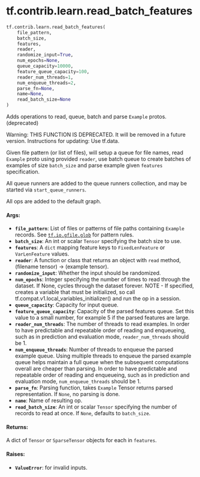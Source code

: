 <div itemscope itemtype="http://developers.google.com/ReferenceObject">
<meta itemprop="name" content="tf.contrib.learn.read_batch_features" />
<meta itemprop="path" content="Stable" />
</div>

# tf.contrib.learn.read_batch_features

``` python
tf.contrib.learn.read_batch_features(
    file_pattern,
    batch_size,
    features,
    reader,
    randomize_input=True,
    num_epochs=None,
    queue_capacity=10000,
    feature_queue_capacity=100,
    reader_num_threads=1,
    num_enqueue_threads=2,
    parse_fn=None,
    name=None,
    read_batch_size=None
)
```

Adds operations to read, queue, batch and parse `Example` protos. (deprecated)

Warning: THIS FUNCTION IS DEPRECATED. It will be removed in a future version.
Instructions for updating:
Use tf.data.

Given file pattern (or list of files), will setup a queue for file names,
read `Example` proto using provided `reader`, use batch queue to create
batches of examples of size `batch_size` and parse example given `features`
specification.

All queue runners are added to the queue runners collection, and may be
started via `start_queue_runners`.

All ops are added to the default graph.

#### Args:

* <b>`file_pattern`</b>: List of files or patterns of file paths containing
      `Example` records. See <a href="../../../tf/io/gfile/glob.md"><code>tf.io.gfile.glob</code></a> for pattern rules.
* <b>`batch_size`</b>: An int or scalar `Tensor` specifying the batch size to use.
* <b>`features`</b>: A `dict` mapping feature keys to `FixedLenFeature` or
    `VarLenFeature` values.
* <b>`reader`</b>: A function or class that returns an object with
    `read` method, (filename tensor) -> (example tensor).
* <b>`randomize_input`</b>: Whether the input should be randomized.
* <b>`num_epochs`</b>: Integer specifying the number of times to read through the
    dataset. If None, cycles through the dataset forever. NOTE - If specified,
    creates a variable that must be initialized, so call
    tf.compat.v1.local_variables_initializer() and run the op in a session.
* <b>`queue_capacity`</b>: Capacity for input queue.
* <b>`feature_queue_capacity`</b>: Capacity of the parsed features queue. Set this
    value to a small number, for example 5 if the parsed features are large.
* <b>`reader_num_threads`</b>: The number of threads to read examples. In order to have
    predictable and repeatable order of reading and enqueueing, such as in
    prediction and evaluation mode, `reader_num_threads` should be 1.
* <b>`num_enqueue_threads`</b>: Number of threads to enqueue the parsed example queue.
    Using multiple threads to enqueue the parsed example queue helps maintain
    a full queue when the subsequent computations overall are cheaper than
    parsing. In order to have predictable and repeatable order of reading and
    enqueueing, such as in prediction and evaluation mode,
    `num_enqueue_threads` should be 1.
* <b>`parse_fn`</b>: Parsing function, takes `Example` Tensor returns parsed
    representation. If `None`, no parsing is done.
* <b>`name`</b>: Name of resulting op.
* <b>`read_batch_size`</b>: An int or scalar `Tensor` specifying the number of
    records to read at once. If `None`, defaults to `batch_size`.


#### Returns:

A dict of `Tensor` or `SparseTensor` objects for each in `features`.


#### Raises:

* <b>`ValueError`</b>: for invalid inputs.